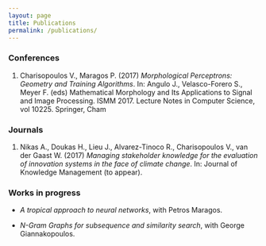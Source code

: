 ```yaml
---
layout: page
title: Publications
permalink: /publications/
---
```


### Conferences

1. Charisopoulos V., Maragos P. (2017)
   *Morphological Perceptrons: Geometry and Training Algorithms*.
   In: Angulo J., Velasco-Forero S., Meyer F. (eds)
   Mathematical Morphology and Its Applications to Signal and Image Processing. ISMM 2017.
   Lecture Notes in Computer Science, vol 10225. Springer, Cham

### Journals

1. Nikas A., Doukas H., Lieu J., Alvarez-Tinoco R., Charisopoulos V.,
   van der Gaast W. (2017)
   *Managing stakeholder knowledge for the evaluation of innovation systems in
   the face of climate change*.
   In: Journal of Knowledge Management (to appear).

### Works in progress

* *A tropical approach to neural networks*, with Petros Maragos.

*  *N-Gram Graphs for subsequence and similarity search*, with George
   Giannakopoulos.
